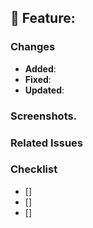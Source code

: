 ## 🚀 Feature: 



### Changes
- **Added**: 
- **Fixed**: 
- **Updated**: 

### Screenshots.


### Related Issues


### Checklist
- [] 
- [] 
- [] 

